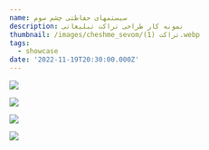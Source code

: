 ```yaml
---
name: سیستمهای حفاظتی چشم سوم
description: نمونه کار طراحی تراکت تبلیغاتی
thumbnail: /images/cheshme_sevom/تراکت (1).webp
tags:
  - showcase
date: '2022-11-19T20:30:00.000Z'
---
```


![](</images/cheshme_sevom/تراکت (1).webp>)

![](</images/cheshme_sevom/تراکت (2).webp>)

![](</images/cheshme_sevom/تراکت (3).webp>)

![](</images/cheshme_sevom/تراکت (4).webp>)

